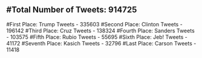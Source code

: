 #Total Number of Tweets: 914725 
---
#First Place: Trump Tweets - 335603
#Second Place: Clinton Tweets - 196142
#Third Place: Cruz Tweets - 138324
#Fourth Place: Sanders Tweets - 103575
#Fifth Place: Rubio Tweets - 55695
#Sixth Place: Jeb! Tweets - 41172
#Seventh Place: Kasich Tweets - 32796
#Last Place: Carson Tweets - 11418
